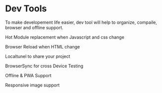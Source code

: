 # Dev Tools
To make developement life easier, dev tool will help to organize, compaile, browser and offline support. 

Hot Module replacement when Javascript and css change

Browser Reload when HTML change

Localtunel to share your project

BrowserSync for cross Device Testing

Offline & PWA Support

Responsive image support

